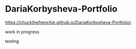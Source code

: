 # DariaKorbysheva-Portfolio

https://chuckthefrenchie.github.io/DariaKorbysheva-Portfolio/.

work in progress

testing 